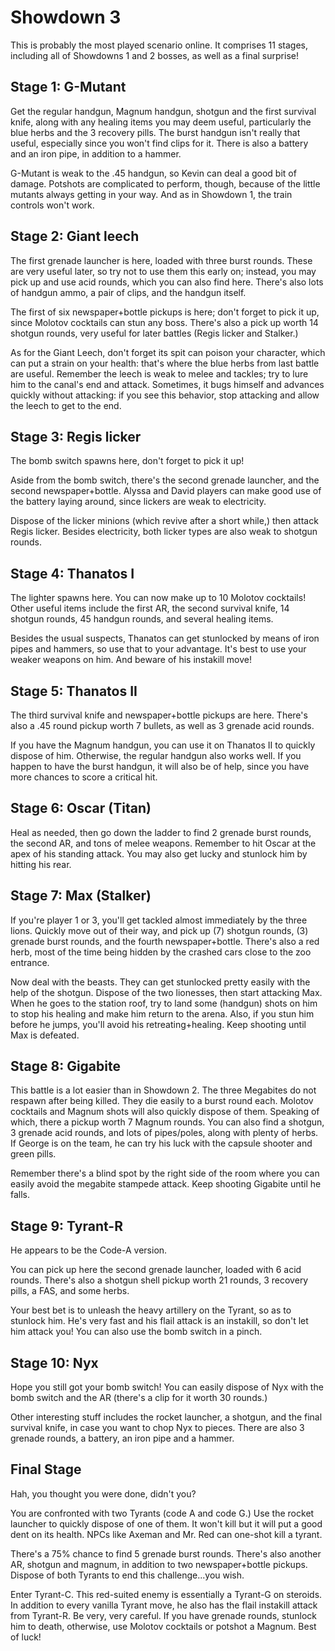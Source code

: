 # Showdown 3

This is probably the most played scenario online. It comprises 11 stages, including all of Showdowns 1 and 2 bosses, as well as a final surprise!

## Stage 1: G-Mutant

Get the regular handgun, Magnum handgun, shotgun and the first survival knife, along with any healing items you may deem useful, particularly the blue herbs and the 3 recovery pills. The burst handgun isn't really that useful, especially since you won't find clips for it. There is also a battery and an iron pipe, in addition to a hammer.

G-Mutant is weak to the .45 handgun, so Kevin can deal a good bit of damage. Potshots are complicated to perform, though, because of the little mutants always getting in your way. And as in Showdown 1, the train controls won't work.

## Stage 2: Giant leech

The first grenade launcher is here, loaded with three burst rounds. These are very useful later, so try not to use them this early on; instead, you may pick up and use acid rounds, which you can also find here. There's also lots of handgun ammo, a pair of clips, and the handgun itself.

The first of six newspaper+bottle pickups is here; don't forget to pick it up, since Molotov cocktails can stun any boss. There's also a pick up worth 14 shotgun rounds, very useful for later battles (Regis licker and Stalker.)

As for the Giant Leech, don't forget its spit can poison your character, which can put a strain on your health: that's where the blue herbs from last battle are useful. Remember the leech is weak to melee and tackles; try to lure him to the canal's end and attack. Sometimes, it bugs himself and advances quickly without attacking: if you see this behavior, stop attacking and allow the leech to get to the end.

## Stage 3: Regis licker

The bomb switch spawns here, don't forget to pick it up!

Aside from the bomb switch, there's the second grenade launcher, and the second newspaper+bottle. Alyssa and David players can make good use of the battery laying around, since lickers are weak to electricity.

Dispose of the licker minions (which revive after a short while,) then attack Regis licker. Besides electricity, both licker types are also weak to shotgun rounds.

## Stage 4: Thanatos I

The lighter spawns here. You can now make up to 10 Molotov cocktails! Other useful items include the first AR, the second survival knife, 14 shotgun rounds, 45 handgun rounds, and several healing items.

Besides the usual suspects, Thanatos can get stunlocked by means of iron pipes and hammers, so use that to your advantage. It's best to use your weaker weapons on him. And beware of his instakill move!

## Stage 5: Thanatos II

The third survival knife and newspaper+bottle pickups are here. There's also a .45 round pickup worth 7 bullets, as well as 3 grenade acid rounds.

If you have the Magnum handgun, you can use it on Thanatos II to quickly dispose of him. Otherwise, the regular handgun also works well. If you happen to have the burst handgun, it will also be of help, since you have more chances to score a critical hit.

## Stage 6: Oscar (Titan)

Heal as needed, then go down the ladder to find 2 grenade burst rounds, the second AR, and tons of melee weapons. Remember to hit Oscar at the apex of his standing attack. You may also get lucky and stunlock him by hitting his rear.

## Stage 7: Max (Stalker)

If you're player 1 or 3, you'll get tackled almost immediately by the three lions. Quickly move out of their way, and pick up (7) shotgun rounds, (3) grenade burst rounds, and the fourth newspaper+bottle. There's also a red herb, most of the time being hidden by the crashed cars close to the zoo entrance.

Now deal with the beasts. They can get stunlocked pretty easily with the help of the shotgun. Dispose of the two lionesses, then start attacking Max. When he goes to the station roof, try to land some (handgun) shots on him to stop his healing and make him return to the arena. Also, if you stun him before he jumps, you'll avoid his retreating+healing. Keep shooting until Max is defeated.

## Stage 8: Gigabite

This battle is a lot easier than in Showdown 2. The three Megabites do not respawn after being killed. They die easily to a burst round each. Molotov cocktails and Magnum shots will also quickly dispose of them. Speaking of which, there a pickup worth 7 Magnum rounds. You can also find a shotgun, 3 grenade acid rounds, and lots of pipes/poles, along with plenty of herbs. If George is on the team, he can try his luck with the capsule shooter and green pills.

Remember there's a blind spot by the right side of the room where you can easily avoid the megabite stampede attack. Keep shooting Gigabite until he falls.

## Stage 9: Tyrant-R

He appears to be the Code-A version.

You can pick up here the second grenade launcher, loaded with 6 acid rounds. There's also a shotgun shell pickup worth 21 rounds, 3 recovery pills, a FAS, and some herbs.

Your best bet is to unleash the heavy artillery on the Tyrant, so as to stunlock him. He's very fast and his flail attack is an instakill, so don't let him attack you! You can also use the bomb switch in a pinch.

## Stage 10: Nyx

Hope you still got your bomb switch! You can easily dispose of Nyx with the bomb switch and the AR (there's a clip for it worth 30 rounds.)

Other interesting stuff includes the rocket launcher, a shotgun, and the final survival knife, in case you want to chop Nyx to pieces. There are also 3 grenade rounds, a battery, an iron pipe and a hammer.

## Final Stage

Hah, you thought you were done, didn't you?

You are confronted with two Tyrants (code A and code G.) Use the rocket launcher to quickly dispose of one of them. It won't kill but it will put a good dent on its health. NPCs like Axeman and Mr. Red can one-shot kill a tyrant.

There's a 75% chance to find 5 grenade burst rounds. There's also another AR, shotgun and magnum, in addition to two newspaper+bottle pickups. Dispose of both Tyrants to end this challenge...you wish.

Enter Tyrant-C. This red-suited enemy is essentially a Tyrant-G on steroids. In addition to every vanilla Tyrant move, he also has the flail instakill attack from Tyrant-R. Be very, very careful. If you have grenade rounds, stunlock him to death, otherwise, use Molotov cocktails or potshot a Magnum. Best of luck!
